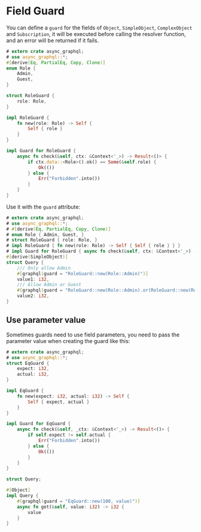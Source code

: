 # Field Guard

You can define a `guard` for the fields of `Object`, `SimpleObject`, `ComplexObject` and `Subscription`, it will be executed before calling the resolver function, and an error will be returned if it fails.

```rust
# extern crate async_graphql;
# use async_graphql::*;
#[derive(Eq, PartialEq, Copy, Clone)]
enum Role {
    Admin,
    Guest,
}

struct RoleGuard {
    role: Role,
}

impl RoleGuard {
    fn new(role: Role) -> Self {
        Self { role }
    }
}

impl Guard for RoleGuard {
    async fn check(&self, ctx: &Context<'_>) -> Result<()> {
        if ctx.data::<Role>().ok() == Some(&self.role) {
            Ok(())
        } else {
            Err("Forbidden".into())
        }
    }
}
```

Use it with the `guard` attribute:

```rust
# extern crate async_graphql;
# use async_graphql::*;
# #[derive(Eq, PartialEq, Copy, Clone)]
# enum Role { Admin, Guest, }
# struct RoleGuard { role: Role, }
# impl RoleGuard { fn new(role: Role) -> Self { Self { role } } }
# impl Guard for RoleGuard { async fn check(&self, ctx: &Context<'_>) -> Result<()> { todo!() } }
#[derive(SimpleObject)]
struct Query {
    /// Only allow Admin
    #[graphql(guard = "RoleGuard::new(Role::Admin)")]
    value1: i32,
    /// Allow Admin or Guest
    #[graphql(guard = "RoleGuard::new(Role::Admin).or(RoleGuard::new(Role::Guest))")]
    value2: i32,
}
```

## Use parameter value

Sometimes guards need to use field parameters, you need to pass the parameter value when creating the guard like this:

```rust
# extern crate async_graphql;
# use async_graphql::*;
struct EqGuard {
    expect: i32,
    actual: i32,
}

impl EqGuard {
    fn new(expect: i32, actual: i32) -> Self {
        Self { expect, actual }
    }
}

impl Guard for EqGuard {
    async fn check(&self, _ctx: &Context<'_>) -> Result<()> {
        if self.expect != self.actual {
            Err("Forbidden".into())
        } else {
            Ok(())
        }
    }
}

struct Query;

#[Object]
impl Query {
    #[graphql(guard = "EqGuard::new(100, value)")]
    async fn get(&self, value: i32) -> i32 {
        value
    }
}
```
